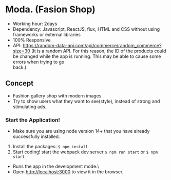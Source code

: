 # Moda. (Fasion Shop)
- Working hour: 2days
- Dependency: Javascript, ReactJS, flux, HTML and CSS without using frameworks or external libraries
- 100% Responsive
- API: https://random-data-api.com/api/commerce/random_commerce?size=30 
 (It is a random API. For this reason, the ID of the products could be changed while the app is running. This may be able to cause some errors when trying to go    
 back.)
 
 
## Concept 
- Fashion gallery shop with modern images.
- Try to show users what they want to see(style), instead of strong and stimulating ads.

### Start the Application! 
- Make sure you are using node version 14+ that you have already successfully installed.
1. Install the packages: `$ npm install`
2. Start coding! start the webpack dev server `$ npm run start` or `$ npm start`
- Runs the app in the development mode.\
- Open [http://localhost:3000](http://localhost:3000) to view it in the browser.

